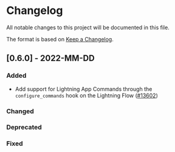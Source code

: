 # Changelog

All notable changes to this project will be documented in this file.

The format is based on [Keep a Changelog](http://keepachangelog.com/en/1.0.0/).

## [0.6.0] - 2022-MM-DD

### Added

- Add support for Lightning App Commands through the `configure_commands` hook on the Lightning Flow  ([#13602](https://github.com/PyTorchLightning/pytorch-lightning/pull/13602))

### Changed

### Deprecated

### Fixed
